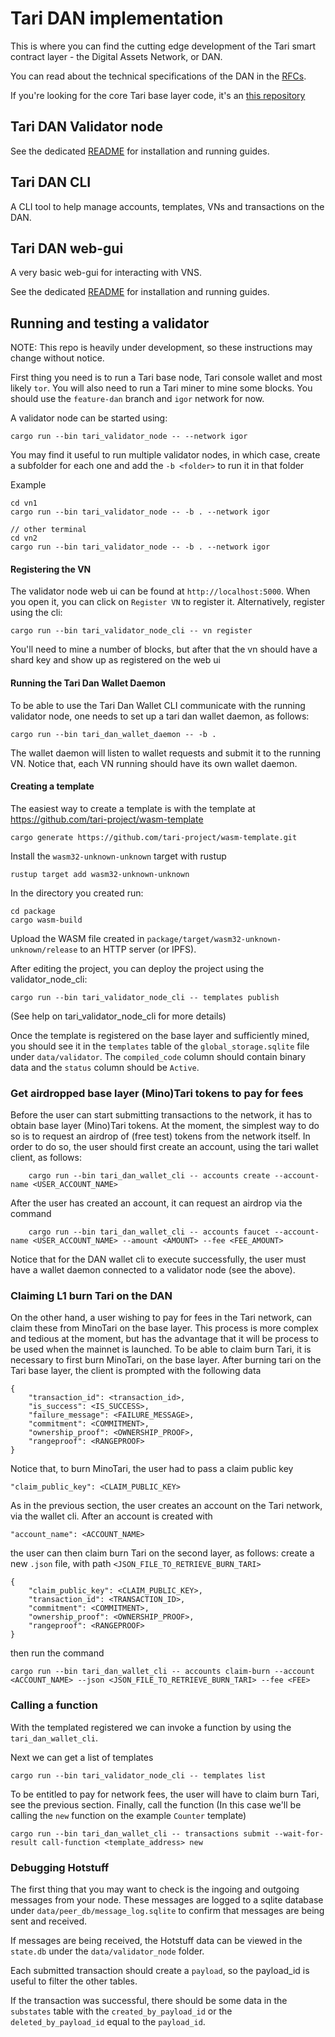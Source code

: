 # Tari DAN implementation

This is where you can find the cutting edge development of the Tari smart contract layer - the Digital Assets 
Network, or DAN.

You can read about the technical specifications of the DAN in the [RFCs](https://rfc.tari.com).

If you're looking for the core Tari base layer code, it's an [this repository](https://github.com/tari-project/tari)

## Tari DAN Validator node

See the dedicated [README](./applications/tari_validator_node/README.md) for installation and running guides.

## Tari DAN CLI

A CLI tool to help manage accounts, templates, VNs and transactions on the DAN.

## Tari DAN web-gui

A very basic web-gui for interacting with VNS.

See the dedicated [README](./applications/tari_validator_node_web_ui/README.md) for installation and running guides.

## Running and testing a validator

NOTE: This repo is heavily under development, so these instructions may change without notice.

First thing you need is to run a Tari base node, Tari console wallet and most likely `tor`. You will also need to run a Tari miner to mine some 
blocks. You should use the `feature-dan` branch and `igor` network for now.

A validator node can be started using:

```
cargo run --bin tari_validator_node -- --network igor
``` 

You may find it useful to run multiple validator nodes, in which case, create a subfolder for each one and add the `-b <folder>` to run it in that folder

Example
```
cd vn1 
cargo run --bin tari_validator_node -- -b . --network igor

// other terminal 
cd vn2
cargo run --bin tari_validator_node -- -b . --network igor
```

#### Registering the VN
The validator node web ui can be found at `http://localhost:5000`. When you open it, you can click on `Register VN` to register it. Alternatively, register using the cli:
```
cargo run --bin tari_validator_node_cli -- vn register
```

You'll need to mine a number of blocks, but after that the vn should have a shard key and show up as registered on the web ui

#### Running the Tari Dan Wallet Daemon
To be able to use the Tari Dan Wallet CLI communicate with the running validator node, one needs to set up a tari dan wallet daemon,
as follows:
```
cargo run --bin tari_dan_wallet_daemon -- -b .
```

The wallet daemon will listen to wallet requests and submit it to the running VN. Notice that, each VN running should have
its own wallet daemon. 

#### Creating a template 

The easiest way to create a template is with the template at https://github.com/tari-project/wasm-template 

```
cargo generate https://github.com/tari-project/wasm-template.git
```

Install the `wasm32-unknown-unknown` target with rustup

```
rustup target add wasm32-unknown-unknown
```

In the directory you created run:

```
cd package
cargo wasm-build
```

Upload the WASM file created in `package/target/wasm32-unknown-unknown/release` to an HTTP server (or IPFS).

After editing the project, you can deploy the project using the validator_node_cli:

```
cargo run --bin tari_validator_node_cli -- templates publish 
```

(See help on tari_validator_node_cli for more details)

Once the template is registered on the base layer and sufficiently mined, you should see it in the `templates` table of the `global_storage.sqlite` file  under `data/validator`. The `compiled_code` column should contain binary data and the `status` column should be `Active`.

### Get airdropped base layer (Mino)Tari tokens to pay for fees

Before the user can start submitting transactions to the network, it has to obtain base layer (Mino)Tari tokens. At the moment, the
simplest way to do so is to request an airdrop of (free test) tokens from the network itself. In order to do so, the user should
first create an account, using the tari wallet client, as follows:

```
    cargo run --bin tari_dan_wallet_cli -- accounts create --account-name <USER_ACCOUNT_NAME>
```

After the user has created an account, it can request an airdrop via the command

```
    cargo run --bin tari_dan_wallet_cli -- accounts faucet --account-name <USER_ACCOUNT_NAME> --amount <AMOUNT> --fee <FEE_AMOUNT>
```

Notice that for the DAN wallet cli to execute successfully, the user must have a wallet daemon connected to a validator node (see the
above).

### Claiming L1 burn Tari on the DAN

On the other hand, a user wishing to pay for fees in the Tari network, can claim these from MinoTari on the base layer.
This process is more complex and tedious at the moment, but has the advantage that it will be process to be used when
the mainnet is launched. To be able to claim burn Tari, it is necessary to first burn MinoTari, on the base layer. After
burning tari on the Tari base layer, the client is prompted with the following data

```
{
    "transaction_id": <transaction_id>,
    "is_success": <IS_SUCCESS>,
    "failure_message": <FAILURE_MESSAGE>,
    "commitment": <COMMITMENT>,
    "ownership_proof": <OWNERSHIP_PROOF>,
    "rangeproof": <RANGEPROOF>
}
```

Notice that, to burn MinoTari, the user had to pass a claim public key

```
"claim_public_key": <CLAIM_PUBLIC_KEY>
```

As in the previous section, the user creates an account on the Tari network, via the wallet cli. After an account is created
with 

```
"account_name": <ACCOUNT_NAME>
```

the user can then claim burn Tari on the second layer, as follows: create a new `.json` file, with path
`<JSON_FILE_TO_RETRIEVE_BURN_TARI>`

```
{
    "claim_public_key": <CLAIM_PUBLIC_KEY>,
    "transaction_id": <TRANSACTION_ID>,
    "commitment": <COMMITMENT>,
    "ownership_proof": <OWNERSHIP_PROOF>,
    "rangeproof": <RANGEPROOF>
}
```

then run the command

```
cargo run --bin tari_dan_wallet_cli -- accounts claim-burn --account <ACCOUNT_NAME> --json <JSON_FILE_TO_RETRIEVE_BURN_TARI> --fee <FEE>
```

### Calling a function
With the templated registered we can invoke a function by using the `tari_dan_wallet_cli`.

Next we can get a list of templates

```
cargo run --bin tari_validator_node_cli -- templates list
```

To be entitled to pay for network fees, the user will have to claim burn Tari, see the previous section.
Finally, call the function (In this case we'll be calling the `new` function on the example `Counter` template)

```
cargo run --bin tari_dan_wallet_cli -- transactions submit --wait-for-result call-function <template_address> new 
```

### Debugging Hotstuff 
The first thing that you may want to check is the ingoing and outgoing messages from your node. These messages are logged to a sqlite database under `data/peer_db/message_log.sqlite` to confirm that messages are being sent and received.

If messages are being received, the Hotstuff data can be viewed in the `state.db` under the `data/validator_node` folder.

Each submitted transaction should create a `payload`, so the payload_id is useful to filter the other tables.

If the transaction was successful, there should be some data in the `substates` table with the `created_by_payload_id` or the `deleted_by_payload_id` equal to the `payload_id`.






